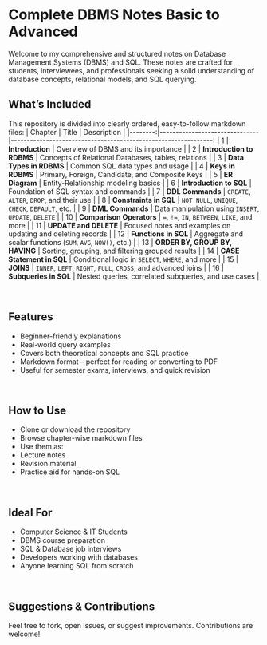 # Complete DBMS Notes Basic to Advanced
Welcome to my comprehensive and structured notes on Database Management Systems (DBMS) and SQL. These notes are crafted for students, interviewees, and professionals seeking a solid understanding of database concepts, relational models, and SQL querying.
<br>

## What’s Included
This repository is divided into clearly ordered, easy-to-follow markdown files:
| Chapter | Title                          | Description                                                   |
|--------:|-------------------------------|---------------------------------------------------------------|
| 1       | **Introduction**               | Overview of DBMS and its importance                           |
| 2       | **Introduction to RDBMS**      | Concepts of Relational Databases, tables, relations           |
| 3       | **Data Types in RDBMS**        | Common SQL data types and usage                               |
| 4       | **Keys in RDBMS**              | Primary, Foreign, Candidate, and Composite Keys               |
| 5       | **ER Diagram**                 | Entity-Relationship modeling basics                           |
| 6       | **Introduction to SQL**        | Foundation of SQL syntax and commands                         |
| 7       | **DDL Commands**               | `CREATE`, `ALTER`, `DROP`, and their use                      |
| 8       | **Constraints in SQL**         | `NOT NULL`, `UNIQUE`, `CHECK`, `DEFAULT`, etc.                |
| 9       | **DML Commands**               | Data manipulation using `INSERT`, `UPDATE`, `DELETE`          |
| 10      | **Comparison Operators**       | `=`, `!=`, `IN`, `BETWEEN`, `LIKE`, and more                  |
| 11      | **UPDATE and DELETE**          | Focused notes and examples on updating and deleting records   |
| 12      | **Functions in SQL**           | Aggregate and scalar functions (`SUM`, `AVG`, `NOW()`, etc.)  |
| 13      | **ORDER BY, GROUP BY, HAVING** | Sorting, grouping, and filtering grouped results              |
| 14      | **CASE Statement in SQL**      | Conditional logic in `SELECT`, `WHERE`, and more              |
| 15      | **JOINS**                      | `INNER`, `LEFT`, `RIGHT`, `FULL`, `CROSS`, and advanced joins |
| 16      | **Subqueries in SQL**          | Nested queries, correlated subqueries, and use cases          |


<br>

## Features
- Beginner-friendly explanations
- Real-world query examples
- Covers both theoretical concepts and SQL practice
- Markdown format – perfect for reading or converting to PDF
- Useful for semester exams, interviews, and quick revision

<br>


## How to Use
- Clone or download the repository
- Browse chapter-wise markdown files
- Use them as:
-   Lecture notes
-   Revision material
-   Practice aid for hands-on SQL

<br>


## Ideal For
- Computer Science & IT Students
- DBMS course preparation
- SQL & Database job interviews
- Developers working with databases
- Anyone learning SQL from scratch

<br>


## Suggestions & Contributions
Feel free to fork, open issues, or suggest improvements. Contributions are welcome!

